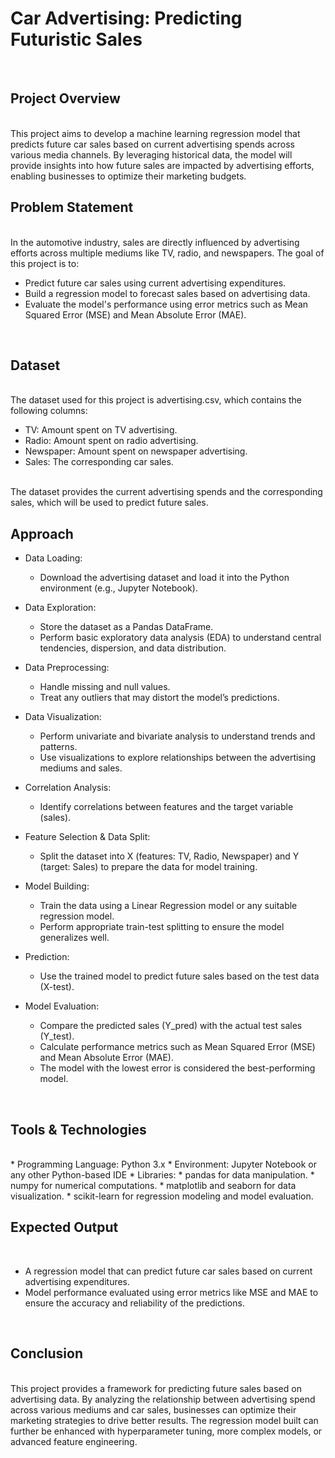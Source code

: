 # Car Advertising: Predicting Futuristic Sales
<br>

## Project Overview
<br>
This project aims to develop a machine learning regression model that predicts future car sales based on current advertising spends across various media channels. By leveraging historical data, the model will provide insights into how future sales are impacted by advertising efforts, enabling businesses to optimize their marketing budgets.
<br>

## Problem Statement
<br>
In the automotive industry, sales are directly influenced by advertising efforts across multiple mediums like TV, radio, and newspapers. The goal of this project is to:


* Predict future car sales using current advertising expenditures.
* Build a regression model to forecast sales based on advertising data.
* Evaluate the model's performance using error metrics such as Mean Squared Error (MSE) and Mean Absolute Error (MAE).
<br>

## Dataset
<br>
The dataset used for this project is advertising.csv, which contains the following columns:


* TV: Amount spent on TV advertising.
* Radio: Amount spent on radio advertising.
* Newspaper: Amount spent on newspaper advertising.
* Sales: The corresponding car sales.
<br>
The dataset provides the current advertising spends and the corresponding sales, which will be used to predict future sales.
<br>

## Approach

* Data Loading:
     * Download the advertising dataset and load it into the Python environment (e.g., Jupyter Notebook).

* Data Exploration:
     * Store the dataset as a Pandas DataFrame.
     * Perform basic exploratory data analysis (EDA) to understand central tendencies, dispersion, and data distribution.

* Data Preprocessing:
     * Handle missing and null values.
     * Treat any outliers that may distort the model’s predictions.

* Data Visualization:
     * Perform univariate and bivariate analysis to understand trends and patterns.
     * Use visualizations to explore relationships between the advertising mediums and sales.

* Correlation Analysis:
     * Identify correlations between features and the target variable (sales).

* Feature Selection & Data Split:
     * Split the dataset into X (features: TV, Radio, Newspaper) and Y (target: Sales) to prepare the data for model training.

* Model Building:
     * Train the data using a Linear Regression model or any suitable regression model.
     * Perform appropriate train-test splitting to ensure the model generalizes well.
 
* Prediction:
     * Use the trained model to predict future sales based on the test data (X-test).

* Model Evaluation:
     * Compare the predicted sales (Y_pred) with the actual test sales (Y_test).
     * Calculate performance metrics such as Mean Squared Error (MSE) and Mean Absolute Error (MAE).
     * The model with the lowest error is considered the best-performing model.
<br>

## Tools & Technologies
<br>
* Programming Language: Python 3.x
* Environment: Jupyter Notebook or any other Python-based IDE
* Libraries:
     * pandas for data manipulation.
     * numpy for numerical computations.
     * matplotlib and seaborn for data visualization.
     * scikit-learn for regression modeling and model evaluation.
<br>

## Expected Output
<br>

* A regression model that can predict future car sales based on current advertising expenditures.
* Model performance evaluated using error metrics like MSE and MAE to ensure the accuracy and reliability of the predictions.
<br>

## Conclusion
<br>
This project provides a framework for predicting future sales based on advertising data. By analyzing the relationship between advertising spend across various mediums and car sales, businesses can optimize their marketing strategies to drive better results. The regression model built can further be enhanced with hyperparameter tuning, more complex models, or advanced feature engineering.
